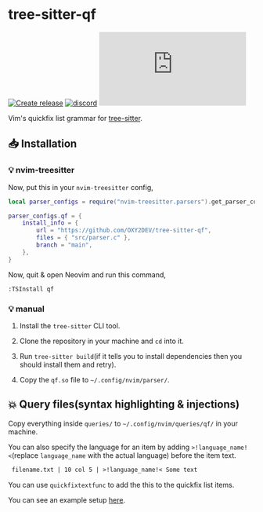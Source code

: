# tree-sitter-qf

[![Create release][release]](https://github.com/OXY2DEV/tree-sitter-qf/actions/workflows/release.yml)
[![discord][discord]](https://discord.gg/w7nTvsVJhm)
[![matrix][matrix]](https://matrix.to/#/#tree-sitter-chat:matrix.org)

Vim's quickfix list grammar for [tree-sitter](https://github.com/tree-sitter/tree-sitter).

[release]: https://github.com/OXY2DEV/tree-sitter-qf/actions/workflows/release.yml/badge.svg
[discord]: https://img.shields.io/discord/1063097320771698699?logo=discord&label=discord
[matrix]: https://img.shields.io/matrix/tree-sitter-chat%3Amatrix.org?logo=matrix&label=matrix

## 📥 Installation

### 💡 nvim-treesitter

Now, put this in your `nvim-treesitter` config,

```lua
local parser_configs = require("nvim-treesitter.parsers").get_parser_configs();

parser_configs.qf = {
    install_info = {
        url = "https://github.com/OXY2DEV/tree-sitter-qf",
        files = { "src/parser.c" },
        branch = "main",
    },
}
```

Now, quit & open Neovim and run this command,

```vim
:TSInstall qf
```

### 💡 manual

1. Install the `tree-sitter` CLI tool.

2. Clone the repository in your machine and `cd` into it.

3. Run `tree-sitter build`(if it tells you to install dependencies then you should install them and retry).

4. Copy the `qf.so` file to `~/.config/nvim/parser/`.

## 💥 Query files(syntax highlighting & injections)

Copy everything inside `queries/` to `~/.config/nvim/queries/qf/` in your machine.

You can also specify the language for an item by adding `>!language_name!<`(replace `language_name` with the actual language) before the item text.

```txt
 filename.txt | 10 col 5 | >!language_name!< Some text
```

You can use `quickfixtextfunc` to add the this to the quickfix list items.

You can see an example setup [here](https://github.com/OXY2DEV/nvim/blob/fc1788c3edc588b092769c40537f3ffe81506327/lua/scripts/quickfix.lua#L94-L297).

